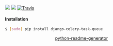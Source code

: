 <!--
https://pypi.org/project/readme-generator/
https://pypi.org/project/python-readme-generator/
-->

[![](https://img.shields.io/pypi/v/django-celery-task-queue.svg?maxAge=3600)](https://pypi.org/project/django-celery-task-queue/)
[![](https://img.shields.io/badge/License-Unlicense-blue.svg?longCache=True)](https://unlicense.org/)
[![Travis](https://api.travis-ci.org/andrewp-as-is/django-celery-task-queue.py.svg?branch=master)](https://travis-ci.org/andrewp-as-is/django-celery-task-queue.py/)

#### Installation
```bash
$ [sudo] pip install django-celery-task-queue
```

<p align="center">
    <a href="https://pypi.org/project/python-readme-generator/">python-readme-generator</a>
</p>